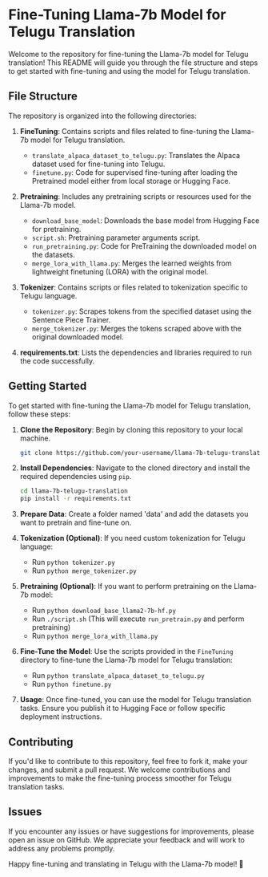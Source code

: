 # Fine-Tuning Llama-7b Model for Telugu Translation

Welcome to the repository for fine-tuning the Llama-7b model for Telugu translation! This README will guide you through the file structure and steps to get started with fine-tuning and using the model for Telugu translation.

## File Structure

The repository is organized into the following directories:

1. **FineTuning**: Contains scripts and files related to fine-tuning the Llama-7b model for Telugu translation.

   - `translate_alpaca_dataset_to_telugu.py`: Translates the Alpaca dataset used for fine-tuning into Telugu.
   - `finetune.py`: Code for supervised fine-tuning after loading the Pretrained model either from local storage or Hugging Face.

2. **Pretraining**: Includes any pretraining scripts or resources used for the Llama-7b model.

   - `download_base_model`: Downloads the base model from Hugging Face for pretraining.
   - `script.sh`: Pretraining parameter arguments script.
   - `run_pretraining.py`: Code for PreTraining the downloaded model on the datasets.
   - `merge_lora_with_llama.py`: Merges the learned weights from lightweight finetuning (LORA) with the original model.

3. **Tokenizer**: Contains scripts or files related to tokenization specific to Telugu language.

   - `tokenizer.py`: Scrapes tokens from the specified dataset using the Sentence Piece Trainer.
   - `merge_tokenizer.py`: Merges the tokens scraped above with the original downloaded model.

4. **requirements.txt**: Lists the dependencies and libraries required to run the code successfully.

## Getting Started

To get started with fine-tuning the Llama-7b model for Telugu translation, follow these steps:

1. **Clone the Repository**: Begin by cloning this repository to your local machine.

   ```bash
   git clone https://github.com/your-username/llama-7b-telugu-translation.git
   ```

2. **Install Dependencies**: Navigate to the cloned directory and install the required dependencies using `pip`.

   ```bash
   cd llama-7b-telugu-translation
   pip install -r requirements.txt
   ```
3. **Prepare Data**: Create a folder named 'data' and add the datasets you want to pretrain and fine-tune on.

4. **Tokenization (Optional)**: If you need custom tokenization for Telugu language:
   - Run `python tokenizer.py`
   - Run `python merge_tokenizer.py`

5. **Pretraining (Optional)**: If you want to perform pretraining on the Llama-7b model:
   - Run `python download_base_llama2-7b-hf.py`
   - Run `./script.sh` (This will execute `run_pretrain.py` and perform pretraining)
   - Run `python merge_lora_with_llama.py`
   
6. **Fine-Tune the Model**: Use the scripts provided in the `FineTuning` directory to fine-tune the Llama-7b model for Telugu translation:
   - Run `python translate_alpaca_dataset_to_telugu.py`
   - Run `python finetune.py`

7. **Usage**: Once fine-tuned, you can use the model for Telugu translation tasks. Ensure you publish it to Hugging Face or follow specific deployment instructions.

## Contributing

If you'd like to contribute to this repository, feel free to fork it, make your changes, and submit a pull request. We welcome contributions and improvements to make the fine-tuning process smoother for Telugu translation tasks.

## Issues

If you encounter any issues or have suggestions for improvements, please open an issue on GitHub. We appreciate your feedback and will work to address any problems promptly.

Happy fine-tuning and translating in Telugu with the Llama-7b model! 🌟
